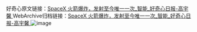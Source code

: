 好奇心原文链接：[SpaceX 火箭爆炸，发射至今唯一一次_智能_好奇心日报-高宇馨 ](https://www.qdaily.com/articles/11352.html)
WebArchive归档链接：[SpaceX 火箭爆炸，发射至今唯一一次_智能_好奇心日报-高宇馨 ](http://web.archive.org/web/20170810061518/http://www.qdaily.com:80/articles/11352.html)
![image](http://ww3.sinaimg.cn/large/007d5XDply1g3wgpkneb0j30u035s4qp)